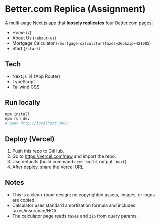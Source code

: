 # Better.com Replica (Assignment)

A multi-page Next.js app that **loosely replicates** four Better.com pages:
- Home (`/`)
- About Us (`/about-us`)
- Mortgage Calculator (`/mortgage-calculator?taxes=265&zip=421005`)
- Start (`/start`)

## Tech
- Next.js 14 (App Router)
- TypeScript
- Tailwind CSS

## Run locally
```bash
npm install
npm run dev
# open http://localhost:3000
```

## Deploy (Vercel)
1. Push this repo to GitHub.
2. Go to https://vercel.com/new and import the repo.
3. Use defaults (build command `next build`, output `.next`).
4. After deploy, share the Vercel URL.

## Notes
- This is a clean-room design; no copyrighted assets, images, or logos are copied.
- Calculator uses standard amortization formula and includes taxes/insurance/HOA.
- The calculator page reads `taxes` and `zip` from query params.
